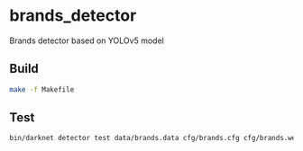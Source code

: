 # brands_detector
Brands detector based on YOLOv5 model

## Build

```bash
make -f Makefile
```

## Test

```bash
bin/darknet detector test data/brands.data cfg/brands.cfg cfg/brands.weights -thresh 0.05
```
